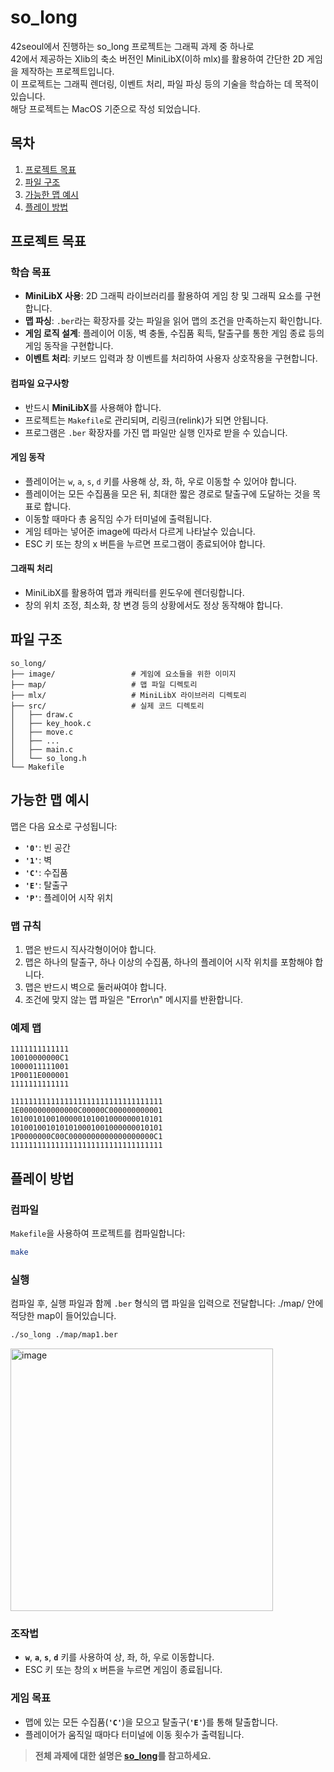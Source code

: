 # so\_long
42seoul에서 진행하는 so\_long 프로젝트는 그래픽 과제 중 하나로 <br/>
42에서 제공하는 Xlib의 축소 버전인 MiniLibX(이하 mlx)를 활용하여 간단한 2D 게임을 제작하는 프로젝트입니다. <br/>
이 프로젝트는 그래픽 렌더링, 이벤트 처리, 파일 파싱 등의 기술을 학습하는 데 목적이 있습니다. <br/>
해당 프로젝트는 MacOS 기준으로 작성 되었습니다.

## 목차
1. [프로젝트 목표](프로젝트-목표)
2. [파일 구조](파일-구조)
3. [가능한 맵 예시](가능한-맵-예시)
4. [플레이 방법](플레이-방법)

## 프로젝트 목표

### 학습 목표
- **MiniLibX 사용**: 2D 그래픽 라이브러리를 활용하여 게임 창 및 그래픽 요소를 구현합니다.
- **맵 파싱**: `.ber`라는 확장자를 갖는 파일을 읽어 맵의 조건을 만족하는지 확인합니다.
- **게임 로직 설계**: 플레이어 이동, 벽 충돌, 수집품 획득, 탈출구를 통한 게임 종료 등의 게임 동작을 구현합니다.
- **이벤트 처리**: 키보드 입력과 창 이벤트를 처리하여 사용자 상호작용을 구현합니다.

#### 컴파일 요구사항
- 반드시 **MiniLibX**를 사용해야 합니다.
- 프로젝트는 `Makefile`로 관리되며, 리링크(relink)가 되면 안됩니다.
- 프로그램은 `.ber` 확장자를 가진 맵 파일만 실행 인자로 받을 수 있습니다.

#### 게임 동작
- 플레이어는 `w`, `a`, `s`, `d` 키를 사용해 상, 좌, 하, 우로 이동할 수 있어야 합니다.
- 플레이어는 모든 수집품을 모은 뒤, 최대한 짧은 경로로 탈출구에 도달하는 것을 목표로 합니다.
- 이동할 때마다 총 움직임 수가 터미널에 출력됩니다.
- 게임 테마는 넣어준 image에 따라서 다르게 나타날수 있습니다.
- ESC 키 또는 창의 x 버튼을 누르면 프로그램이 종료되어야 합니다.

#### 그래픽 처리
- MiniLibX를 활용하여 맵과 캐릭터를 윈도우에 렌더링합니다.
- 창의 위치 조정, 최소화, 창 변경 등의 상황에서도 정상 동작해야 합니다.

## 파일 구조

```plaintext
so_long/
├── image/                 # 게임에 요소들을 위한 이미지
├── map/                   # 맵 파일 디렉토리
├── mlx/                   # MiniLibX 라이브러리 디렉토리
├── src/                   # 실제 코드 디렉토리
│   ├── draw.c
│   ├── key_hook.c
│   ├── move.c
│   ├── ...
│   ├── main.c
│   └── so_long.h
└── Makefile
```

## 가능한 맵 예시

맵은 다음 요소로 구성됩니다:
- **`'0'`**: 빈 공간
- **`'1'`**: 벽
- **`'C'`**: 수집품
- **`'E'`**: 탈출구
- **`'P'`**: 플레이어 시작 위치

### 맵 규칙
1. 맵은 반드시 직사각형이어야 합니다.
2. 맵은 하나의 탈출구, 하나 이상의 수집품, 하나의 플레이어 시작 위치를 포함해야 합니다.
3. 맵은 반드시 벽으로 둘러싸여야 합니다.
4. 조건에 맞지 않는 맵 파일은 "Error\n" 메시지를 반환합니다.

### 예제 맵

```plaintext
1111111111111
10010000000C1
1000011111001
1P0011E000001
1111111111111
```

```plaintext
1111111111111111111111111111111111
1E0000000000000C00000C000000000001
1010010100100000101001000000010101
1010010010101010001001000000010101
1P0000000C00C0000000000000000000C1
1111111111111111111111111111111111
```

## 플레이 방법
### 컴파일
`Makefile`을 사용하여 프로젝트를 컴파일합니다:

```bash
make
```

### 실행
컴파일 후, 실행 파일과 함께 `.ber` 형식의 맵 파일을 입력으로 전달합니다:
./map/ 안에 적당한 map이 들어있습니다.
```bash
./so_long ./map/map1.ber
```
<img width="420" alt="image" src="https://github.com/user-attachments/assets/34d3c128-bde5-4026-9480-bea32b5f6038" />

### 조작법
- **`w`**, **`a`**, **`s`**, **`d`** 키를 사용하여 상, 좌, 하, 우로 이동합니다.
- ESC 키 또는 창의 x 버튼을 누르면 게임이 종료됩니다.

### 게임 목표
- 맵에 있는 모든 수집품(**`'C'`**)을 모으고 탈출구(**`'E'`**)를 통해 탈출합니다.
- 플레이어가 움직일 때마다 터미널에 이동 횟수가 출력됩니다.

> **전체 과제에 대한 설명은 [so_long](https://guiltless-break-8cc.notion.site/so_long-e1eef44a143e4890b0216b7451ca8b14?pvs=4)를 참고하세요.**
